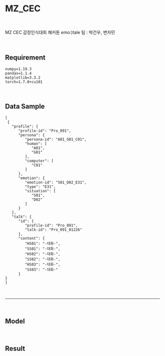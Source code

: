 # MZ_CEC

<br>

MZ CEC 감정인식대회 해커톤 emo:)tale 팀 : 박건우, 변자민

<br>

## Requirement

```
numpy=1.19.3
pandas=1.1.4
matplotlib=3.3.2
torch=1.7.0+cu101
```

<br>

## Data Sample

```
[
 {
   "profile": {
      "profile-id": "Pro_091",
      "persona": {
         "persona-id": "A01_G01_C01",
         "human": [
            "A01",
            "G01"
         ],
         "computer": [
            "C01"
         ]
      },
      "emotion": {
         "emotion-id": "S01_D02_E31",
         "type": "E31",
         "situation": [
            "S01",
            "D02"
         ]
      }
   },
   "talk": {
      "id": {
         "profile-id": "Pro_091",
         "talk-id": "Pro_091_01226"
      },
      "content": {
         "HS01": "-대화-",
         "SS01": "-대화-",
         "HS02": "-대화-",
         "SS02": "-대화-",
         "HS03": "-대화-",
         "SS03": "-대화-"
      }
}
]
```

<br>

----

<br>

## Model

<br>

## Result
